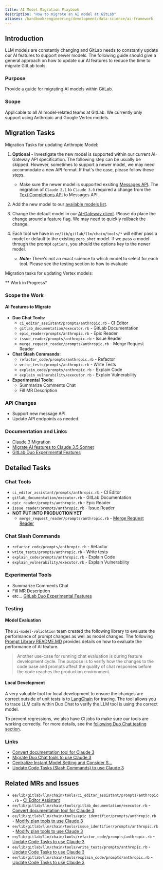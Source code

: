 ```yaml
---
title: AI Model Migration Playbook
description: "How to migrate an AI model at GitLab"
aliases: /handbook/engineering/development/data-science/ai-framework
---
```


## Introduction

LLM models are constantly changing and GitLab needs to constantly update our AI features to support newer models. The following guide should give a general approach on how to update our AI features to reduce the time to migrate GitLab tools.

### Purpose

Provide a guide for migrating AI models within GitLab.

### Scope

Applicable to all AI model-related teams at GitLab. We currently only support using Anthropic and Google Vertex
models.

## Migration Tasks

Migration Tasks for updating Anthropic Model:

1. **Optional** - Investigate the new model is supported within our current AI-Gateway API specification. The following step can be usually be skipped. However, sometimes to support a newer model, we may need accommodate a new API format. If that's the case, please follow these steps.

    - Make sure the newer model is supported exsiting [Messages API](https://docs.anthropic.com/en/api/messages). The migration of `Claude 2.1` to `Claude 3.0` required a change from the [Text Completions API](https://docs.anthropic.com/en/api/complete) to Messages API.

2. Add the new model to our [available models list](https://gitlab.com/gitlab-org/gitlab/-/blob/32fa9eaa3c8589ee7f448ae683710ec7bd82f36c/ee/lib/gitlab/llm/concerns/available_models.rb#L5-10).
3. Change the default model in our [AI-Gateway client](https://gitlab.com/gitlab-org/gitlab/-/blob/41361629b302f2c55e35701d2c0a73cff32f9013/ee/lib/gitlab/llm/chain/requests/ai_gateway.rb#L63-67). Please do place the change around a feature flag. We may need to quickly rollback the change.
4. Each tool we have in `ee/lib/gitlab/llm/chain/tools/*` will either pass a model or default to the existing `zero_shot` model. If we pass a model through the prompt `options`, you should the options key to the newer model.

    - _**Note:**_ There's not an exact science to which model to select for each tool. Please see the testing section to how to evaluate

Migration tasks for updating Vertex models:

** Work in Progress*

### Scope the Work

#### AI Features to Migrate

- **Duo Chat Tools:**
  - `ci_editor_assistant/prompts/anthropic.rb` - CI Editor
  - `gitlab_documentation/executor.rb` - GitLab Documentation
  - `epic_reader/prompts/anthropic.rb` - Epic Reader
  - `issue_reader/prompts/anthropic.rb` - Issue Reader
  - `merge_request_reader/prompts/anthropic.rb` - Merge Request Reader
- **Chat Slash Commands:**
  - `refactor_code/prompts/anthropic.rb` - Refactor
  - `write_tests/prompts/anthropic.rb` - Write Tests
  - `explain_code/prompts/anthropic.rb` - Explain Code
  - `explain_vulnerability/executor.rb` - Explain Vulnerability
- **Experimental Tools:**
  - Summarize Comments Chat
  - Fill MR Description

### API Changes

- Support new message API.
- Update API endpoints as needed.

### Documentation and Links

- [Claude 3 Migration](https://gitlab.com/groups/gitlab-org/-/epics/13297)
- [Migrate AI features to Claude 3.5 Sonnet](https://gitlab.com/gitlab-org/gitlab/-/issues/468334)
- [GitLab Duo Experimental Features](https://docs.gitlab.com/ee/user/gitlab_duo/#experimental-features)

## Detailed Tasks

### Chat Tools

- `ci_editor_assistant/prompts/anthropic.rb` - CI Editor
- `gitlab_documentation/executor.rb` - GitLab Documentation
- `epic_reader/prompts/anthropic.rb` - Epic Reader
- `issue_reader/prompts/anthropic.rb` - Issue Reader
- **NOT PUT INTO PRODUCTION YET**
  - `merge_request_reader/prompts/anthropic.rb` - [Merge Request Reader](https://gitlab.com/gitlab-org/gitlab/-/merge_requests/153616#top+S)

### Chat Slash Commands

- `refactor_code/prompts/anthropic.rb` - Refactor
- `write_tests/prompts/anthropic.rb` - Write tests
- `explain_code/prompts/anthropic.rb` - Explain Code
- `explain_vulnerability/executor.rb` - Explain Vulnerability

### Experimental Tools

- Summarize Comments Chat
- Fill MR Description
- etc... [GitLab Duo Experimental Features](https://docs.gitlab.com/ee/user/gitlab_duo/#experimental-features)

### Testing

#### Model Evaluation

The `ai-model-validation` team created the following library to evaluate the performance of prompt changes as well as model changes. The following [Prompt Library README.MD](https://gitlab.com/gitlab-org/modelops/ai-model-validation-and-research/ai-evaluation/prompt-library/-/blob/main/doc/how-to/run_duo_chat_eval.md) provides details on how to evaluate the performance of AI feature.

> Another use-case for running chat evaluation is during feature development cycle. The purpose is to verify how the changes to the code base and prompts affect the quality of chat responses before the code reaches the production environment.

#### Local Development

A very valuable tool for local development to ensure the changes are correct outside of unit tests is to [LangChain](https://docs.gitlab.com/ee/development/ai_features/duo_chat.html#tracing-with-langsmith) for tracing. The tool allows you to trace LLM calls within Duo Chat to verify the LLM  tool is using the correct model.

To prevent regressions, we also have CI jobs to make sure our tools are working correctly. For more details, see the [following Duo Chat testing section](https://docs.gitlab.com/ee/development/ai_features/duo_chat.html#gitlab-duo-chat-qa-evaluation-test).

### Links

- [Convert documentation tool for Claude 3](https://gitlab.com/gitlab-org/gitlab/-/issues/458811)
- [Migrate Duo Chat tools to use Claude 3](https://gitlab.com/gitlab-org/gitlab/-/issues/455112)
- [Centralize Instant Model Setting and Consider S...](https://gitlab.com/gitlab-org/gitlab/-/issues/444664)
- [Update Code Tasks (Slash Commands) to use Claude 3](https://gitlab.com/gitlab-org/gitlab/-/issues/455717)

## Related MRs and Issues

- `ee/lib/gitlab/llm/chain/tools/ci_editor_assistant/prompts/anthropic.rb` - [CI Editor Assistant](https://gitlab.com/gitlab-org/gitlab/-/merge_requests/149619)
- `ee/lib/gitlab/llm/chain/tools/gitlab_documentation/executor.rb` - [Convert documentation tool for Claude 3](https://gitlab.com/gitlab-org/gitlab/-/issues/458811)
- `ee/lib/gitlab/llm/chain/tools/epic_identifier/prompts/anthropic.rb` - [Modify plan tools to use Claude 3](https://gitlab.com/gitlab-org/gitlab/-/merge_requests/150381)
- `ee/lib/gitlab/llm/chain/tools/issue_identifier/prompts/anthropic.rb` - [Modify plan tools to use Claude 3](https://gitlab.com/gitlab-org/gitlab/-/merge_requests/150381)
- `ee/lib/gitlab/llm/chain/tools/refactor_code/prompts/anthropic.rb` - [Update Code Tasks to use Claude 3](https://gitlab.com/gitlab-org/gitlab/-/issues/455717)
- `ee/lib/gitlab/llm/chain/tools/write_tests/prompts/anthropic.rb` - [Update Code Tasks to use Claude 3](https://gitlab.com/gitlab-org/gitlab/-/issues/455717)
- `ee/lib/gitlab/llm/chain/tools/explain_code/prompts/anthropic.rb` - [Update Code Tasks to use Claude 3](https://gitlab.com/gitlab-org/gitlab/-/issues/455717)
